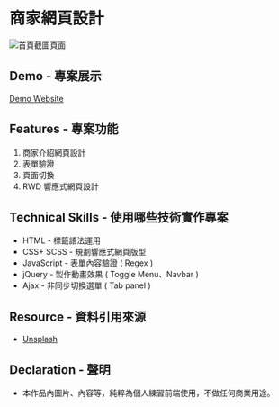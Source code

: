 # 商家網頁設計

![首頁截圖頁面](https://github.com/gn00667340/single-page-web/blob/gh-pages/images/singlepage.gif)

## Demo - 專案展示

[Demo Website](https://gn00667340.github.io/Web-design/)

## Features - 專案功能

  1. 商家介紹網頁設計
  2. 表單驗證
  3. 頁面切換
  4. RWD 響應式網頁設計

## Technical Skills - 使用哪些技術實作專案

- HTML - 標籤語法運用
- CSS+ SCSS - 規劃響應式網頁版型
- JavaScript - 表單內容驗證 ( Regex ) 
- jQuery - 製作動畫效果 ( Toggle Menu、Navbar )
- Ajax - 非同步切換選單 ( Tab panel )

## Resource - 資料引用來源

- [Unsplash](https://unsplash.com/)

## Declaration - 聲明

- 本作品內圖片、內容等，純粹為個人練習前端使用，不做任何商業用途。
